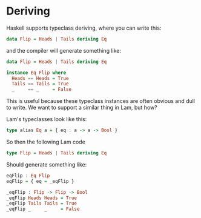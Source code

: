 # Deriving

Haskell supports typeclass deriving, where you can write this:

```haskell
data Flip = Heads | Tails deriving Eq
```

and the compiler will generate something like:

```haskell
data Flip = Heads | Tails deriving Eq

instance Eq Flip where
  Heads == Heads = True
  Tails == Tails = True
  _     == _     = False
```

This is useful because these typeclass instances are often obvious and dull to
write. We want to support a similar thing in Lam, but how?

Lam's typeclasses look like this:

```haskell
type alias Eq a = { eq : a -> a -> Bool }
```

So then the following Lam code

```haskell
type Flip = Heads | Tails deriving Eq
```

Should generate something like:

```haskell
eqFlip : Eq Flip
eqFlip = { eq = _eqFlip }

_eqFlip : Flip -> Flip -> Bool
_eqFlip Heads Heads = True
_eqFlip Tails Tails = True
_eqFlip _     _     = False
```
